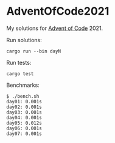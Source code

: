 # AdventOfCode2021

My solutions for [Advent of Code](https://adventofcode.com/2021/) 2021.

Run solutions:

```text
cargo run --bin dayN
```

Run tests:

```text
cargo test
```

Benchmarks:

```text
$ ./bench.sh
day01: 0.001s
day02: 0.001s
day03: 0.001s
day04: 0.001s
day05: 0.012s
day06: 0.001s
day07: 0.001s
```
